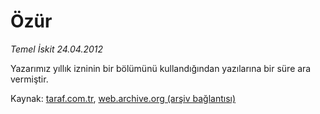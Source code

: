 # Özür

*Temel İskit 24.04.2012*

<div class="yazi"><p>Yazarımız yıllık izninin bir bölümünü kullandığından yazılarına bir süre ara vermiştir.</p>
</div>

Kaynak: [taraf.com.tr](http://www.taraf.com.tr/temel-iskit/makale-ozur-10.htm), [web.archive.org (arşiv bağlantısı)](http://web.archive.org/web/20131107133037/http://www.taraf.com.tr/temel-iskit/makale-ozur-10.htm)
